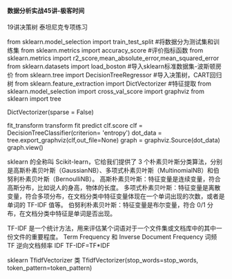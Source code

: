 #### 数据分析实战45讲-极客时间

19讲决策树 泰坦尼克专项练习

from sklearn.model_selection import train_test_split #将数据分为测试集和训练集
from sklearn.metrics import accuracy_score #评价指标函数
from sklearn.metrics import r2_score,mean_absolute_error,mean_squared_error
from sklearn.datasets import load_boston #导入sklearn标准数据集-波斯顿房价
from sklearn.tree import DecisionTreeRegressor #导入决策树，CART回归树
from sklearn.feature_extraction import DictVectorizer #特征提取
from sklearn.model_selection import cross_val_score 
import graphviz
from sklearn import tree 


DictVectorizer(sparse = False)

fit_transform
transform
fit
predict
clf.score   clf = DecisionTreeClassifier(criterion= 'entropy')
dot_data = tree.export_graphviz(clf,out_file=None)
graph = graphviz.Source(dot_data)
graph.view()


sklearn 的全称叫 Scikit-learn，它给我们提供了 3 个朴素贝叶斯分类算法，分别是高斯朴素贝叶斯（GaussianNB）、多项式朴素贝叶斯（MultinomialNB）和伯努利朴素贝叶斯（BernoulliNB）。
高斯朴素贝叶斯：特征变量是连续变量，符合高斯分布，比如说人的身高，物体的长度。
多项式朴素贝叶斯：特征变量是离散变量，符合多项分布，在文档分类中特征变量体现在一个单词出现的次数，或者是单词的 TF-IDF 值等。
伯努利朴素贝叶斯：特征变量是布尔变量，符合 0/1 分布，在文档分类中特征是单词是否出现。

TF-IDF 是一个统计方法，用来评估某个词语对于一个文件集或文档库中的其中一份文件的重要程度。
Term Frequency 和 Inverse Document Frequency
词频 TF
逆向文档频率 IDF
TF-IDF=TF*IDF

sklearn  TfidfVectorizer 类
TfidfVectorizer(stop_words=stop_words, token_pattern=token_pattern)
